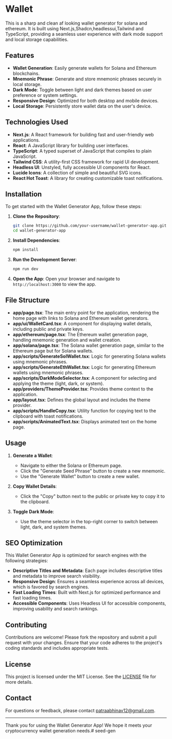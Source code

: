 # Wallet 

 This is a sharp and clean af looking wallet generator for solana and ethereum. It is built using Next.js,Shadcn,headlessui,Tailwind and TypeScript, providing a seamless user experience with dark mode support and local storage capabilities.

## Features

- **Wallet Generation**: Easily generate wallets for Solana and Ethereum blockchains.
- **Mnemonic Phrase**: Generate and store mnemonic phrases securely in local storage.
- **Dark Mode**: Toggle between light and dark themes based on user preference or system settings.
- **Responsive Design**: Optimized for both desktop and mobile devices.
- **Local Storage**: Persistently store wallet data on the user's device.

## Technologies Used

- **Next.js**: A React framework for building fast and user-friendly web applications.
- **React**: A JavaScript library for building user interfaces.
- **TypeScript**: A typed superset of JavaScript that compiles to plain JavaScript.
- **Tailwind CSS**: A utility-first CSS framework for rapid UI development.
- **Headless UI**: Unstyled, fully accessible UI components for React.
- **Lucide Icons**: A collection of simple and beautiful SVG icons.
- **React Hot Toast**: A library for creating customizable toast notifications.

## Installation

To get started with the Wallet Generator App, follow these steps:

1. **Clone the Repository**:
   ```bash
   git clone https://github.com/your-username/wallet-generator-app.git
   cd wallet-generator-app
   ```

2. **Install Dependencies**:
   ```bash
   npm install
   ```

3. **Run the Development Server**:
   ```bash
   npm run dev
   ```

4. **Open the App**:
   Open your browser and navigate to `http://localhost:3000` to view the app.

## File Structure

- **app/page.tsx**: The main entry point for the application, rendering the home page with links to Solana and Ethereum wallet generators.
- **app/ui/WalletCard.tsx**: A component for displaying wallet details, including public and private keys.
- **app/ethereum/page.tsx**: The Ethereum wallet generation page, handling mnemonic generation and wallet creation.
- **app/solana/page.tsx**: The Solana wallet generation page, similar to the Ethereum page but for Solana wallets.
- **app/scripts/GenerateSolWallet.tsx**: Logic for generating Solana wallets using mnemonic phrases.
- **app/scripts/GenerateEthWallet.tsx**: Logic for generating Ethereum wallets using mnemonic phrases.
- **app/scripts/DarkModeSelector.tsx**: A component for selecting and applying the theme (light, dark, or system).
- **app/providers/ThemeProvider.tsx**: Provides theme context to the application.
- **app/layout.tsx**: Defines the global layout and includes the theme provider.
- **app/scripts/HandleCopy.tsx**: Utility function for copying text to the clipboard with toast notifications.
- **app/scripts/AnimatedText.tsx**: Displays animated text on the home page.

## Usage

1. **Generate a Wallet**:
   - Navigate to either the Solana or Ethereum page.
   - Click the "Generate Seed Phrase" button to create a new mnemonic.
   - Use the "Generate Wallet" button to create a new wallet.

2. **Copy Wallet Details**:
   - Click the "Copy" button next to the public or private key to copy it to the clipboard.

3. **Toggle Dark Mode**:
   - Use the theme selector in the top-right corner to switch between light, dark, and system themes.

## SEO Optimization

This Wallet Generator App is optimized for search engines with the following strategies:

- **Descriptive Titles and Metadata**: Each page includes descriptive titles and metadata to improve search visibility.
- **Responsive Design**: Ensures a seamless experience across all devices, which is favored by search engines.
- **Fast Loading Times**: Built with Next.js for optimized performance and fast loading times.
- **Accessible Components**: Uses Headless UI for accessible components, improving usability and search rankings.

## Contributing

Contributions are welcome! Please fork the repository and submit a pull request with your changes. Ensure that your code adheres to the project's coding standards and includes appropriate tests.

## License

This project is licensed under the MIT License. See the [LICENSE](LICENSE) file for more details.

## Contact

For questions or feedback, please contact [patraabhinav12@gmail.com](mailto:patraabhinav12@gmail.com).

---

Thank you for using the Wallet Generator App! We hope it meets your cryptocurrency wallet generation needs.#   s e e d - g e n  
 